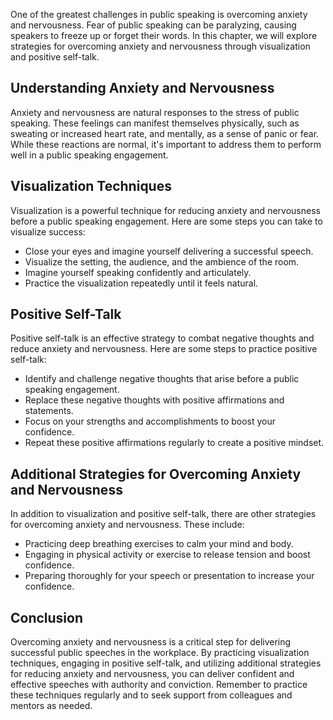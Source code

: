 
One of the greatest challenges in public speaking is overcoming anxiety and nervousness. Fear of public speaking can be paralyzing, causing speakers to freeze up or forget their words. In this chapter, we will explore strategies for overcoming anxiety and nervousness through visualization and positive self-talk.

Understanding Anxiety and Nervousness
-------------------------------------

Anxiety and nervousness are natural responses to the stress of public speaking. These feelings can manifest themselves physically, such as sweating or increased heart rate, and mentally, as a sense of panic or fear. While these reactions are normal, it's important to address them to perform well in a public speaking engagement.

Visualization Techniques
------------------------

Visualization is a powerful technique for reducing anxiety and nervousness before a public speaking engagement. Here are some steps you can take to visualize success:

* Close your eyes and imagine yourself delivering a successful speech.
* Visualize the setting, the audience, and the ambience of the room.
* Imagine yourself speaking confidently and articulately.
* Practice the visualization repeatedly until it feels natural.

Positive Self-Talk
------------------

Positive self-talk is an effective strategy to combat negative thoughts and reduce anxiety and nervousness. Here are some steps to practice positive self-talk:

* Identify and challenge negative thoughts that arise before a public speaking engagement.
* Replace these negative thoughts with positive affirmations and statements.
* Focus on your strengths and accomplishments to boost your confidence.
* Repeat these positive affirmations regularly to create a positive mindset.

Additional Strategies for Overcoming Anxiety and Nervousness
------------------------------------------------------------

In addition to visualization and positive self-talk, there are other strategies for overcoming anxiety and nervousness. These include:

* Practicing deep breathing exercises to calm your mind and body.
* Engaging in physical activity or exercise to release tension and boost confidence.
* Preparing thoroughly for your speech or presentation to increase your confidence.

Conclusion
----------

Overcoming anxiety and nervousness is a critical step for delivering successful public speeches in the workplace. By practicing visualization techniques, engaging in positive self-talk, and utilizing additional strategies for reducing anxiety and nervousness, you can deliver confident and effective speeches with authority and conviction. Remember to practice these techniques regularly and to seek support from colleagues and mentors as needed.
